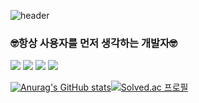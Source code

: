 

<!--
**jaeilssss/jaeilssss** is a ✨ _special_ ✨ repository because its `README.md` (this file) appears on your GitHub profile.

Here are some ideas to get you started:

- 🔭 I’m currently working on ...
- 🌱 I’m currently learning ...
- 👯 I’m looking to collaborate on ...
- 🤔 I’m looking for help with ...
- 💬 Ask me about ...
- 📫 How to reach me: ...
- 😄 Pronouns: ...
- ⚡ Fun fact: ...
-->
![header](https://capsule-render.vercel.app/api?type=waving&color=3DDC84&height=150&section=header&text=🔥🧑🏻‍💻🔥&fontSize=50)

### 🤓항상 사용자를 먼저 생각하는 개발자🤓<br>

<img src="https://img.shields.io/badge/  Android-EAEAEA?style=flat-square&logo=Android&logoColor=#3DDC84"/> <img src="https://img.shields.io/badge/  Kotlin-5D5D5D?style=flat-square&logo=Kotlin&logoColor=#7F52FF"/> <img src="https://img.shields.io/badge/%20Java-4C4C4C?style=flat-square"/>  <img src="https://img.shields.io/badge/Firebase-FFCA28?style=flat-square&logo=firebase&logoColor=white"/> 

[![Anurag's GitHub stats](https://github-readme-stats.vercel.app/api?username=jaeilssss)](https://github.com/jaeilssss/github-readme-stats)[![Solved.ac
프로필](http://mazassumnida.wtf/api/v2/generate_badge?boj=name4510)](https://solved.ac/name4510)


